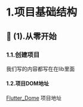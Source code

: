 
# 1.项目基础结构

## 🙋 (1).从零开始

### 1.1.创建项目

   我们写的内容都写在在lib里面

#### 1.2.项目DOM地址

 [Flutter_Dome](https://github.com/dk-plus-ui/Flutter_dome.git) 项目地址




